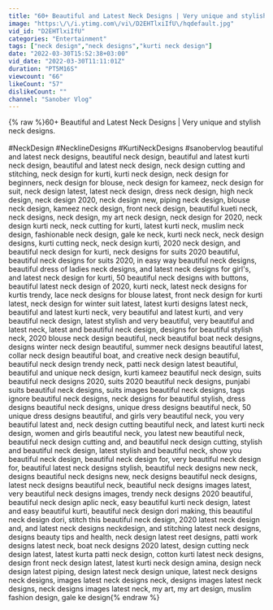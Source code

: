 ```yaml
---
title: "60+ Beautiful and Latest Neck Designs | Very unique and stylish neck designs."
image: "https:\/\/i.ytimg.com\/vi\/D2EHTlxiIfU\/hqdefault.jpg"
vid_id: "D2EHTlxiIfU"
categories: "Entertainment"
tags: ["neck design","neck designs","kurti neck design"]
date: "2022-03-30T15:52:38+03:00"
vid_date: "2022-03-30T11:11:01Z"
duration: "PT5M16S"
viewcount: "66"
likeCount: "57"
dislikeCount: ""
channel: "Sanober Vlog"
---
```

{% raw %}60+ Beautiful and Latest Neck Designs | Very unique and stylish neck designs.<br /><br />#NeckDesign  #NecklineDesigns #KurtiNeckDesigns #sanobervlog beautiful and latest neck designs, beautiful neck design, beautiful and latest kurti neck design, beautiful and latest neck design, neck design cutting and stitching, neck design for kurti, kurti neck design, neck design for beginners, neck design for blouse, neck design for kameez, neck design for suit, neck design latest, latest neck design, dress neck design, high neck design, neck design 2020, neck design new, piping neck design, blouse neck design, kameez neck design, front neck design, beautiful kueti neck, neck designs, neck design, my art neck design, neck design for 2020, neck design kurti neck, neck cutting for kurti, latest kurti neck, muslim neck design, fashionable neck design, gale ke neck, kurti neck neck, neck design designs, kurti cutting neck, neck design kurti, 2020 neck design, and beautiful neck design for kurti, neck designs for suits 2020 beautiful, beautiful neck designs for suits 2020, in easy way beautiful neck designs, beautiful dress of ladies neck designs, and latest neck designs for girl's, and latest neck design for kurti, 50 beautiful neck designs with buttons, beautiful latest neck design of 2020, kurti neck, latest neck designs for kurtis trendy, lace neck designs for blouse latest, front neck design for kurti latest, neck design for winter suit latest, latest kurti designs latest neck, beautiful and latest kurti neck, very beautiful and latest kurti, and very beautiful neck design, latest stylish and very beautiful, very beautiful and latest neck, latest and beautiful neck design, designs for beautiful stylish neck, 2020 blouse neck design beautiful, neck beautiful boat neck designs, designs winter neck design beautiful, summer neck designs beautiful latest, collar neck design beautiful boat, and creative neck design beautiful, beautiful neck design trendy neck, patti neck design latest beautiful, beautiful and unique neck design, kurti kameez beautiful neck design, suits beautiful neck designs 2020, suits 2020 beautiful neck designs, punjabi suits beautiful neck designs, suits images beautiful neck designs, tags ignore beautiful neck designs, neck designs for beautiful stylish, dress designs beautiful neck designs, unique dress designs beautiful neck, 50 unique dress designs beautiful, and girls very beautiful neck, you very beautiful latest and, neck design cutting beautiful neck, and latest kurti neck design, women and girls beautiful neck, you latest new beautiful neck, beautiful neck design cutting and, and beautiful neck design cutting, stylish and beautiful neck design, latest stylish and beautiful neck, show you beautiful neck design, beautiful neck design for, very beautiful neck design for, beautiful latest neck designs stylish, beautiful neck designs new neck, designs beautiful neck designs new, neck designs beautiful neck designs, latest neck designs beautiful neck, beautiful neck designs images latest, very beautiful neck designs images, trendy neck designs 2020 beautiful, beautiful neck design aplic neck, easy beautiful kurti neck design, latest and easy beautiful kurti, beautiful neck design dori making, this beautiful neck design dori, stitch this beautiful neck design, 2020 latest neck design and, and latest neck designs neckdesign, and stitching latest neck designs, designs beauty tips and health, neck design latest reet designs, patti work designs latest neck, boat neck designs 2020 latest, design cutting neck design latest, latest kurta patti neck design, cotton kurti latest neck designs, design front neck design latest, latest kurti neck design amina, design neck design latest piping, design latest neck design unique, latest neck designs neck designs, images latest neck designs neck, designs images latest neck designs, neck designs images latest neck, my art, my art design, muslim fashion design, gale ke design{% endraw %}
